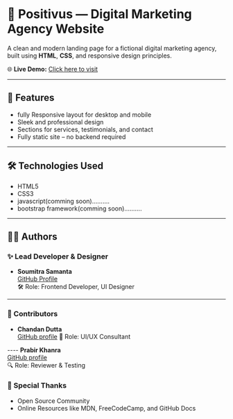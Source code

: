 # 🌟 Positivus — Digital Marketing Agency Website

A clean and modern landing page for a fictional digital marketing agency, built using **HTML**, **CSS**, and responsive design principles.

🌐 **Live Demo:** [Click here to visit](https://soumitra69.github.io/Positivus---Digital-Marketing-Agency/)

---

## 📌 Features

- fully Responsive layout for desktop and mobile
- Sleek and professional design
- Sections for services, testimonials, and contact
- Fully static site – no backend required

---

## 🛠️ Technologies Used

- HTML5
- CSS3
- javascript(comming soon)..........
- bootstrap framework(comming soon)..........

---


## 👨‍💻 Authors

### ✨ Lead Developer & Designer
- **Soumitra Samanta**  
  [GitHub Profile](https://github.com/soumitra69)  
  🛠️ Role: Frontend Developer, UI Designer

---

### 🤝 Contributors
- **Chandan Dutta**  
  [GitHub profile](https://github.com/duttachandan) 
  🧠 Role: UI/UX Consultant

---- **Prabir Khanra**  
  [GitHub profile](https://github.com/Prabir-Khanra)  
  🔍 Role: Reviewer & Testing

### 🙌 Special Thanks
- Open Source Community  
- Online Resources like MDN, FreeCodeCamp, and GitHub Docs

